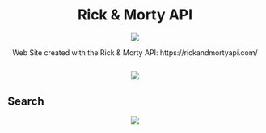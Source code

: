 <h1 align="center">Rick & Morty API </h1>
<p align="center">
<img src="https://github.com/TheJonaCode/RickAndMorty_API/assets/64935619/707a3990-b2f2-44c8-a2d2-06fde5f6cbec"/>
</p>

<p align="center">
  Web Site created with the Rick & Morty API: https://rickandmortyapi.com/
</p>

##
<p align="center">
  <img src="https://github.com/TheJonaCode/RickAndMorty_API/assets/64935619/c62b8d41-a369-4715-aee0-56d83accf9a0"/>
</p>

## Search
<p align="center">
  <img src="https://github.com/TheJonaCode/RickAndMorty_API/assets/64935619/23c86a96-3765-461b-a561-b525454f283b"/>
</p>
